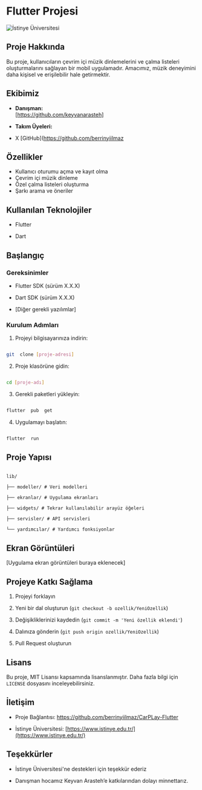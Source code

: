 # Flutter Projesi

  

![İstinye Üniversitesi](https://upload.wikimedia.org/wikipedia/commons/d/d9/%C4%B0stinye_%C3%9Cniversitesi_logo.svg)

  

## Proje Hakkında

Bu proje, kullanıcıların çevrim içi müzik dinlemelerini ve çalma listeleri oluşturmalarını sağlayan bir mobil uygulamadır. Amacımız, müzik deneyimini daha kişisel ve erişilebilir hale getirmektir.

  

## Ekibimiz

-  **Danışman:**  
[https://github.com/keyvanarasteh]


-  **Takım Üyeleri:**

- X [GitHub](https://github.com/berrinyiilmaz

  

## Özellikler


-   Kullanıcı oturumu açma ve kayıt olma
-   Çevrim içi müzik dinleme
-   Özel çalma listeleri oluşturma
-   Şarkı arama ve öneriler




  

## Kullanılan Teknolojiler

- Flutter

- Dart



  

## Başlangıç

  

### Gereksinimler

- Flutter SDK (sürüm X.X.X)

- Dart SDK (sürüm X.X.X)

- [Diğer gerekli yazılımlar]

  

### Kurulum Adımları

1. Projeyi bilgisayarınıza indirin:

```bash

git  clone [proje-adresi]

```

  

2. Proje klasörüne gidin:

```bash

cd [proje-adı]

```

  

3. Gerekli paketleri yükleyin:

```bash

flutter  pub  get

```

  

4. Uygulamayı başlatın:

```bash

flutter  run

```

  

## Proje Yapısı

```

lib/

├── modeller/ # Veri modelleri

├── ekranlar/ # Uygulama ekranları

├── widgets/ # Tekrar kullanılabilir arayüz öğeleri

├── servisler/ # API servisleri

└── yardımcılar/ # Yardımcı fonksiyonlar

```

  

## Ekran Görüntüleri

[Uygulama ekran görüntüleri buraya eklenecek]

  

## Projeye Katkı Sağlama

1. Projeyi forklayın

2. Yeni bir dal oluşturun (`git checkout -b ozellik/YeniOzellik`)

3. Değişikliklerinizi kaydedin (`git commit -m 'Yeni özellik eklendi'`)

4. Dalınıza gönderin (`git push origin ozellik/YeniOzellik`)

5. Pull Request oluşturun

  

## Lisans

Bu proje, MIT Lisansı kapsamında lisanslanmıştır. Daha fazla bilgi için `LICENSE` dosyasını inceleyebilirsiniz.

  

## İletişim

- Proje Bağlantısı: https://github.com/berrinyiilmaz/CarPLay-Flutter

- İstinye Üniversitesi: [https://www.istinye.edu.tr/](https://www.istinye.edu.tr/)

  

## Teşekkürler

- İstinye Üniversitesi'ne destekleri için teşekkür ederiz

- Danışman hocamız Keyvan Arasteh’e katkılarından dolayı minnettarız.

  
  

